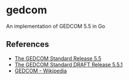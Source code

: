 # gedcom

An implementation of GEDCOM 5.5 in Go

## References

- [The GEDCOM Standard Release 5.5](http://homepages.rootsweb.ancestry.com/~pmcbride/gedcom/55gctoc.htm)
- [The GEDCOM Standard DRAFT Release 5.5.1](https://chronoplexsoftware.com/gedcomvalidator/gedcom/gedcom-5.5.1.pdf)
- [GEDCOM - Wikipedia](https://en.wikipedia.org/wiki/GEDCOM)
